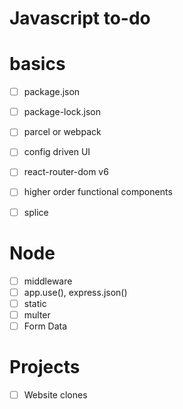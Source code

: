 # Javascript to-do

# basics
- [ ] package.json
- [ ] package-lock.json
- [ ] parcel or webpack
- [ ] config driven UI
- [ ] react-router-dom v6
- [ ] higher order functional components
- [ ] splice


# Node
- [ ] middleware
- [ ] app.use(), express.json()
- [ ] static
- [ ] multer
- [ ] Form Data

# Projects
- [ ] Website clones

